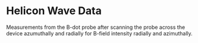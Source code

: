 # Helicon Wave Data
Measurements from the B-dot probe after scanning the probe across the device azumuthally and radially for B-field intensity radially and azimuthally.
